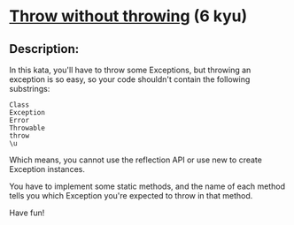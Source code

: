 # [Throw without throwing](https://www.codewars.com/kata/5943db60800cebe12000003d) (6 kyu)

## Description:

In this kata, you'll have to throw some Exceptions, but throwing an exception is so easy, so your code shouldn't contain the following substrings:

    Class
    Exception
    Error
    Throwable
    throw
    \u

Which means, you cannot use the reflection API or use new to create Exception instances.

You have to implement some static methods, and the name of each method tells you which Exception you're expected to throw in that method.

Have fun!
